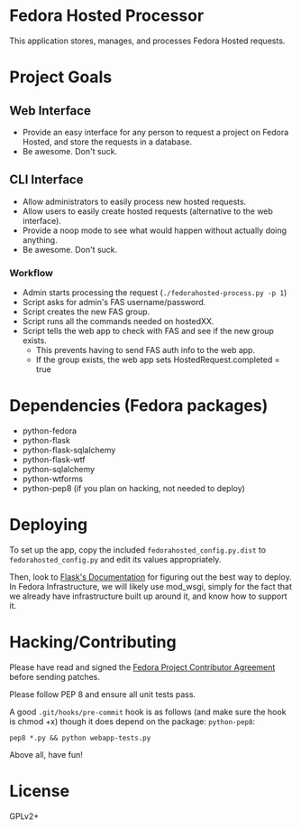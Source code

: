 # Fedora Hosted Processor

This application stores, manages, and processes Fedora Hosted requests.

# Project Goals

## Web Interface

* Provide an easy interface for any person to request a project on Fedora
  Hosted, and store the requests in a database.
* Be awesome. Don't suck.

## CLI Interface

* Allow administrators to easily process new hosted requests.
* Allow users to easily create hosted requests (alternative to the web interface).
* Provide a noop mode to see what would happen without actually doing anything.
* Be awesome. Don't suck.

### Workflow

* Admin starts processing the request (`./fedorahosted-process.py -p 1`)
* Script asks for admin's FAS username/password.
* Script creates the new FAS group.
* Script runs all the commands needed on hostedXX.
* Script tells the web app to check with FAS and see if the new group exists.
  * This prevents having to send FAS auth info to the web app.
  * If the group exists, the web app sets HostedRequest.completed = true

# Dependencies (Fedora packages)

* python-fedora
* python-flask
* python-flask-sqlalchemy
* python-flask-wtf
* python-sqlalchemy
* python-wtforms
* python-pep8 (if you plan on hacking, not needed to deploy)

# Deploying

To set up the app, copy the included `fedorahosted_config.py.dist` to
`fedorahosted_config.py` and edit its values appropriately.

Then, look to [Flask's Documentation](http://flask.pocoo.org/docs/deploying/)
for figuring out the best way to deploy. In Fedora Infrastructure, we will
likely use mod_wsgi, simply for the fact that we already have infrastructure
built up around it, and know how to support it.

# Hacking/Contributing

Please have read and signed the
[Fedora Project Contributor Agreement](http://da.gd/fpca) before sending
patches.

Please follow PEP 8 and ensure all unit tests pass.

A good `.git/hooks/pre-commit` hook is as follows (and make sure the hook is
chmod +x) though it does depend on the package: `python-pep8`:

`pep8 *.py && python webapp-tests.py`

Above all, have fun!
  
# License

GPLv2+
